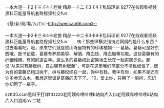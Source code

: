 一本大道一卡2卡三卡4卡老狼
精品一卡二卡3卡4卡乱码理论
9277在线观看视频
黑料正能量导航套路视频社交fun


《最/新/观/看/入/口👉http://wencao66.com》--

一本大道一卡2卡三卡4卡老狼
精品一卡二卡3卡4卡乱码理论
9277在线观看视频
黑料正能量导航套路视频社交fun
　　咦？那些纵横交错恍若网纲的是什么东西？过去看看吧。哦，原来它们就是铁山寺里特有的珍稀植物——葛藤。葛藤可是好东西哦，医书记载，葛藤有养颜美容、解酒、降血压、降血脂等功能。这些葛藤有的纤细稚嫩，有的龄逾百年。这么多的葛藤如此密集地生长在一起实属少见。都说“从来只有藤缠树，自古哪有树缠藤”，可是在这里我们简直分不清谁缠谁了，因为有的葛藤已粗过树干，树与藤绞织在一起，你中有我，我中有你，如果不是还有许多参天古木，我想这里该是葛藤的天下了。
	10、爱上你，只用了一瞬间，忘记你却用了一辈子。





zztt30.ccm黑料不打烊tttzzz0老阿姨哔哩哔哩b站肉片入口老阿姨哔哩哔哩b站肉片入口浪潮a∨二站
